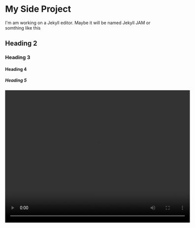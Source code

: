 # My Side Project
I'm am working on a Jekyll editor. Maybe it will be named Jekyll JAM or somthing like this

## Heading 2
### Heading 3
#### Heading 4
##### Heading 5

<!-- vocero-block="CustomVideo"
<CustomVideo
  url="https://archive.org/download/mairimashita-iruma-kun-3rd-season-episode/Mairimashita%21%20Iruma-kun%203rd%20Season%20Episode%207%20-%20AnimeDao.mp4"
  width="600"
  height="430"
></CustomVideo>
-->
<video src="https://archive.org/download/mairimashita-iruma-kun-3rd-season-episode/Mairimashita%21%20Iruma-kun%203rd%20Season%20Episode%207%20-%20AnimeDao.mp4" width="600" height="430"></video>
<!-- /vocero-block="CustomVideo" -->





